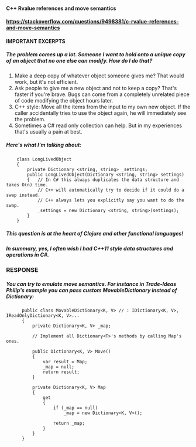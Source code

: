 #### C++ Rvalue references and move semantics
#### https://stackoverflow.com/questions/9498381/c-rvalue-references-and-move-semantics

#### IMPORTANT EXCERPTS

##### The problem comes up a lot. Someone I want to hold onto a unique copy of an object that no one else can modify. How do I do that?
1. Make a deep copy of whatever object someone gives me? That would work, but it's not efficient.
1. Ask people to give me a new object and not to keep a copy? That's faster if you're brave. Bugs can come from a completely unrelated piece of code modifying the object hours later.
1. C++ style: Move all the items from the input to my own new object. If the caller accidentally tries to use the object again,  he will immediately see the problem.
1. Sometimes a C# read only collection can help. But in my experiences that's usually a pain at best.

##### Here's what I'm talking about:

        class LongLivedObject
        {
            private Dictionary <string, string> _settings;
            public LongLivedObject(Dictionary <string, string> settings)
            {   // In C# this always duplicates the data structure and takes O(n) time.
                // C++ will automatically try to decide if it could do a swap instead.
                // C++ always lets you explicitly say you want to do the swap.
                _settings = new Dictionary <string, string>(settings);
            }
        }
        
##### This question is at the heart of Clojure and other functional languages!

##### In summary, yes, I often wish I had C++11 style data structures and operations in C#.

### RESPONSE

##### You can try to emulate move semantics. For instance in Trade-Ideas Philip's example you can pass custom MovableDictionary instead of Dictionary:

          public class MovableDictionary<K, V> // : IDictionary<K, V>, IReadOnlyDictionary<K, V>...
          {
              private Dictionary<K, V> _map;

              // Implement all Dictionary<T>'s methods by calling Map's ones.

              public Dictionary<K, V> Move()
              {
                  var result = Map;
                  _map = null;
                  return result;
              }

              private Dictionary<K, V> Map
              {
                  get
                  {
                      if (_map == null)
                          _map = new Dictionary<K, V>();

                      return _map;
                  }
              }
          }
